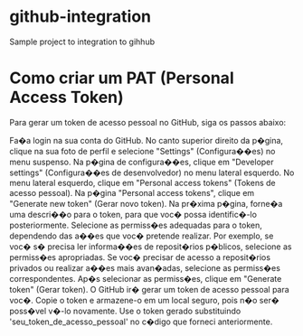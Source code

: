 # github-integration
Sample project to integration to gihhub

# Como criar um PAT (Personal Access Token)
Para gerar um token de acesso pessoal no GitHub, siga os passos abaixo:

Fa�a login na sua conta do GitHub.
No canto superior direito da p�gina, clique na sua foto de perfil e selecione "Settings" (Configura��es) no menu suspenso.
Na p�gina de configura��es, clique em "Developer settings" (Configura��es de desenvolvedor) no menu lateral esquerdo.
No menu lateral esquerdo, clique em "Personal access tokens" (Tokens de acesso pessoal).
Na p�gina "Personal access tokens", clique em "Generate new token" (Gerar novo token).
Na pr�xima p�gina, forne�a uma descri��o para o token, para que voc� possa identific�-lo posteriormente.
Selecione as permiss�es adequadas para o token, dependendo das a��es que voc� pretende realizar. Por exemplo, se voc� s� precisa ler informa��es de reposit�rios p�blicos, selecione as permiss�es apropriadas. Se voc� precisar de acesso a reposit�rios privados ou realizar a��es mais avan�adas, selecione as permiss�es correspondentes.
Ap�s selecionar as permiss�es, clique em "Generate token" (Gerar token).
O GitHub ir� gerar um token de acesso pessoal para voc�. Copie o token e armazene-o em um local seguro, pois n�o ser� poss�vel v�-lo novamente.
Use o token gerado substituindo 'seu_token_de_acesso_pessoal' no c�digo que forneci anteriormente.